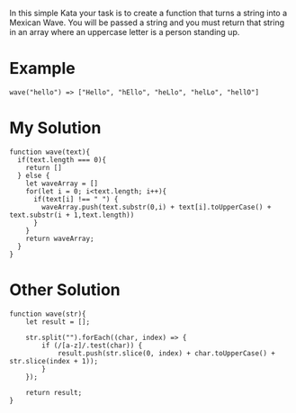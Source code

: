 In this simple Kata your task is to create a function that turns a string into a Mexican Wave. You will be passed a string and you must return that string in an array where an uppercase letter is a person standing up.

# Example
```
wave("hello") => ["Hello", "hEllo", "heLlo", "helLo", "hellO"]
```

# My Solution
```
function wave(text){
  if(text.length === 0){
    return []
  } else {
    let waveArray = []
    for(let i = 0; i<text.length; i++){
      if(text[i] !== " ") {
        waveArray.push(text.substr(0,i) + text[i].toUpperCase() + text.substr(i + 1,text.length))
      }
    }
    return waveArray;
  }
}
```

# Other Solution
```
function wave(str){
    let result = [];
    
    str.split("").forEach((char, index) => {
        if (/[a-z]/.test(char)) {
            result.push(str.slice(0, index) + char.toUpperCase() + str.slice(index + 1));
        }
    });
    
    return result;
}
```
